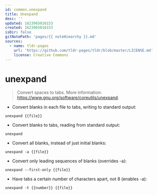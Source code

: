```yaml
---
id: common.unexpand
title: Unexpand
desc: ''
updated: 1623965016153
created: 1623965016153
isDir: false
gitNotePath: 'pages/{{ noteHiearchy }}.md'
sources:
  - name: tldr-pages
    url: 'https://github.com/tldr-pages/tldr/blob/master/LICENSE.md'
    license: Creative Commons
---
```

# unexpand

> Convert spaces to tabs.
> More information: <https://www.gnu.org/software/coreutils/unexpand>.

- Convert blanks in each file to tabs, writing to standard output:

`unexpand {{file}}`

- Convert blanks to tabs, reading from standard output:

`unexpand`

- Convert all blanks, instead of just initial blanks:

`unexpand -a {{file}}`

- Convert only leading sequences of blanks (overrides -a):

`unexpand --first-only {{file}}`

- Have tabs a certain number of characters apart, not 8 (enables -a):

`unexpand -t {{number}} {{file}}`

